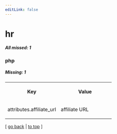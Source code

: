```yaml
---
editLink: false
---
```


# hr

##### All missed: 1


### php

##### Missing: 1

<table width="100%">
<tr><th width="50%">

Key

</th><th width="50%">

Value

</th></tr>
<tr><td width="50%">

attributes.affiliate_url

</td><td width="50%">

affiliate URL

</td></tr>
</table>

[ [go back](../status.md) | [to top](#) ]

